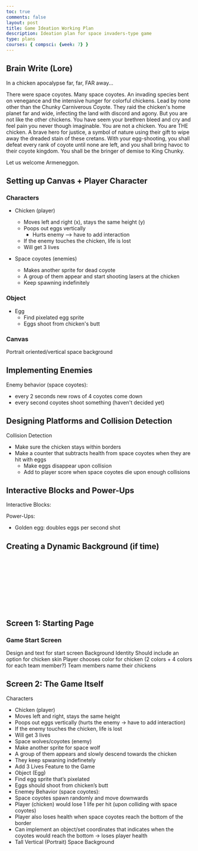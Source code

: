```yaml
---
toc: true
comments: false
layout: post
title: Game Ideation Working Plan
description: Ideation plan for space invaders-type game
type: plans
courses: { compsci: {week: 7} }
---
```


## Brain Write (Lore)

In a chicken apocalypse far, far, FAR away...

There were space coyotes. Many space coyotes. An invading species bent on venegance and the intensive hunger for colorful chickens. Lead by none other than the Chunky Carniverous Coyote. They raid the chicken's home planet far and wide, infecting the land with discord and agony. But you are not like the other chickens. You have seem your brethren bleed and cry and feel pain you never though imaginable. You are not a chicken. You are THE chicken. A brave hero for justice, a symbol of nature using their gift to wipe away the dreaded stain of these cretans. With your egg-shooting, you shall defeat every rank of coyote until none are left, and you shall bring havoc to their coyote kingdom. You shall be the bringer of demise to King Chunky.

Let us welcome Armeneggon.

## Setting up Canvas + Player Character

### Characters

- Chicken (player)
    - Moves left and right (x), stays the same height (y)
    - Poops out eggs vertically
        - Hurts enemy --> have to add interaction
    - If the enemy touches the chicken, life is lost
    - Will get 3 lives

- Space coyotes (enemies)
    - Makes another sprite for dead coyote
    - A group of them appear and start shooting lasers at the chicken
    - Keep spawning indefinitely

### Object

- Egg
    - Find pixelated egg sprite
    - Eggs shoot from chicken's butt

### Canvas

Portrait oriented/vertical space background

## Implementing Enemies

Enemy behavior (space coyotes):

- every 2 seconds new rows of 4 coyotes come down 
- every second coyotes shoot something (haven't decided yet)

## Designing Platforms and Collision Detection

Collision Detection
- Make sure the chicken stays within borders
- Make a counter that subtracts health from space coyotes when they are hit with eggs
    - Make eggs disappear upon collision
    - Add to player score when space coyotes die upon enough collisions

## Interactive Blocks and Power-Ups

Interactive Blocks: 

Power-Ups:
- Golden egg: doubles eggs per second shot

## Creating a Dynamic Background (if time)
<br><br><br><br><br><br><br><br>


## Screen 1: Starting Page
### Game Start Screen
Design and text for start screen
Background
Identity
Should include an option for chicken skin
Player chooses color for chicken (2 colors + 4 colors for each team member?)
Team members name their chickens
## Screen 2: The Game Itself
Characters
- Chicken (player)
- Moves left and right, stays the same height
- Poops out eggs vertically (hurts the enemy -> have to add interaction)
- If the enemy touches the chicken, life is lost
- Will get 3 lives
- Space wolves/coyotes (enemy)
- Make another sprite for space wolf
- A group of them appears and slowly descend towards the chicken
- They keep spwaning indefinetely
- Add 3 Lives Feature to the Game
- Object (Egg)
- Find egg sprite that’s pixelated
- Eggs should shoot from chicken’s butt
- Enemey Behavior (space coyotes):
- Space coyotes spawn randomly and move downwards
- Player (chicken) would lose 1 life per hit (upon colliding with space coyotes)
- Player also loses health when space coyotes reach the bottom of the border
- Can implement an object/set coordinates that indicates when the coyotes would reach the bottom -> loses player health
- Tall Vertical (Portrait) Space Background
